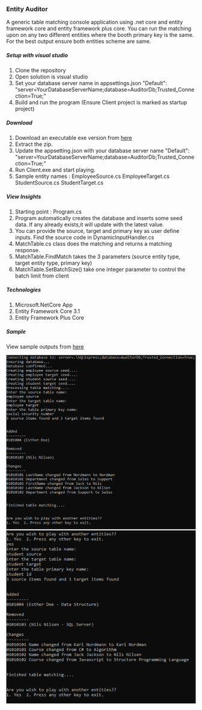 ### Entity Auditor
A generic table matching console application using .net core and entity framework core and entity framework plus core. You can run the matching upon on any two different entities where the booth primary key is the same. For the best output ensure both entities scheme are same.

##### Setup with visual studio
1. Clone the repository
2. Open solution is visual studio
3. Set your database server name in appsettings.json "Default": "server=YourDatabaseServerName;database=AuditorDb;Trusted_Connection=True;"
4. Build and run the program (Ensure Client project is marked as startup project)

##### Download
1. Download an executable exe version from <a href="https://github.com/sabbiryan/entity-auditor/tree/master/EXE">here</a>
2. Extract the zip.
3. Update the appsetting.json with your database server name "Default": "server=YourDatabaseServerName;database=AuditorDb;Trusted_Connection=True;"
4. Run Client.exe and start playing.
5. Sample entity names : EmployeeSource.cs EmployeeTarget.cs StudentSource.cs StudentTarget.cs

##### View Insights
1. Starting point : Program.cs
2. Program automatically creates the database and inserts some seed data. If any already exists,it will update with the latest value.
3. You can provide the source, target and primary key as user define inputs. Find the source code in DynamicInputHandler.cs
4. MatchTable.cs class does the matching and returns a matching response. 
5. MatchTable.FindMatch takes the 3 parameters (source entity type, target entity type, primary key)
6. MatchTable.SetBatchSize() take one integer parameter to control the batch limit from client


##### Technologies
1. Microsoft.NetCore App
2. Entity Framework Core 3.1
3. Entity Framework Plus Core 

##### Sample 
View sample outputs from <a href="https://github.com/sabbiryan/entity-auditor/tree/master/Samples">here</a>

<img src="https://github.com/sabbiryan/entity-auditor/blob/master/Samples/Output%20Employee.PNG" width="600px">
<img src="https://github.com/sabbiryan/entity-auditor/blob/master/Samples/Output%20Student.PNG" width="600px">
